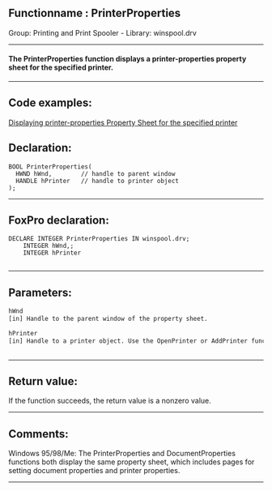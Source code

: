 <link rel="stylesheet" type="text/css" href="../../css/win32api.css">  
<link rel="stylesheet" href="https://cdnjs.cloudflare.com/ajax/libs/font-awesome/4.7.0/css/font-awesome.min.css">

## Functionname : PrinterProperties
Group: Printing and Print Spooler - Library: winspool.drv    
***  


#### The PrinterProperties function displays a printer-properties property sheet for the specified printer. 
***  


## Code examples:
[Displaying printer-properties Property Sheet for the specified printer](../../samples/sample_372.md)  

## Declaration:
```foxpro  
BOOL PrinterProperties(
  HWND hWnd,        // handle to parent window
  HANDLE hPrinter   // handle to printer object
);  
```  
***  


## FoxPro declaration:
```foxpro  
DECLARE INTEGER PrinterProperties IN winspool.drv;
	INTEGER hWnd,;
	INTEGER hPrinter
  
```  
***  


## Parameters:
```txt  
hWnd
[in] Handle to the parent window of the property sheet.

hPrinter
[in] Handle to a printer object. Use the OpenPrinter or AddPrinter function to retrieve a printer handle.
  
```  
***  


## Return value:
If the function succeeds, the return value is a nonzero value.  
***  


## Comments:
Windows 95/98/Me: The PrinterProperties and DocumentProperties functions both display the same property sheet, which includes pages for setting document properties and printer properties.  
  
***  


